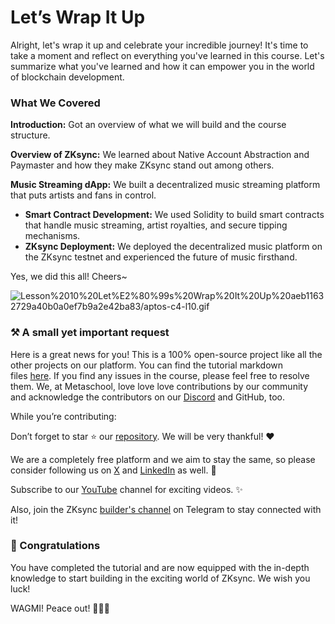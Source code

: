 # Let’s Wrap It Up

Alright, let's wrap it up and celebrate your incredible journey! It's time to take a moment and reflect on everything you've learned in this course. Let's summarize what you've learned and how it can empower you in the world of blockchain development.

### What We Covered

**Introduction:** Got an overview of what we will build and the course structure.

**Overview of ZKsync:** We learned about Native Account Abstraction and Paymaster and how they make ZKsync stand out among others.

**Music Streaming dApp:** We built a decentralized music streaming platform that puts artists and fans in control. 

- **Smart Contract Development:** We used Solidity to build smart contracts that handle music streaming, artist royalties, and secure tipping mechanisms.
- **ZKsync Deployment:** We deployed the decentralized music platform on the ZKsync testnet and experienced the future of music firsthand.

Yes, we did this all! Cheers~

![Lesson%2010%20Let%E2%80%99s%20Wrap%20It%20Up%20aeb11632729a40b0a0ef7b9a2e42ba83/aptos-c4-l10.gif](https://github.com/0xmetaschool/Learning-Projects/blob/main/assests_for_all/Zksync-assests/Lesson%2010%20Let%E2%80%99s%20Wrap%20It%20Up/zksync.webp?raw=true)

### ⚒️ A small yet important request

Here is a great news for you! This is a 100% open-source project like all the other projects on our platform. You can find the tutorial markdown files [here](https://github.com/0xmetaschool/Learning-Projects). If you find any issues in the course, please feel free to resolve them. We, at Metaschool, love love love contributions by our community and acknowledge the contributors on our [Discord](https://discord.com/invite/vbVMUwXWgc) and GitHub, too.

While you’re contributing:

Don’t forget to star ⭐️ our [repository](https://github.com/0xmetaschool/Learning-Projects). We will be very thankful! ❤️

We are a completely free platform and we aim to stay the same, so please consider following us on [X](https://bit.ly/stacks-course) and [LinkedIn](https://bit.ly/stacks-course-linkedin) as well. 🫶

Subscribe to our [YouTube](https://www.youtube.com/@0xmetaschool) channel for exciting videos. ✨

Also, join the ZKsync [builder's channel](https://t.me/+UgDFm2NdM_swN2Zk) on Telegram to stay connected with it!

### 🎊 Congratulations

You have completed the tutorial and are now equipped with the in-depth knowledge to start building in the exciting world of ZKsync. We wish you luck!

WAGMI! Peace out! ✌🏻🔮
